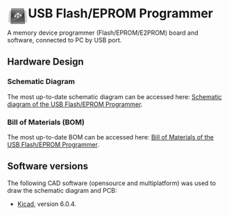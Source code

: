 # <img align="left" src="/images/icon.png" alt="usbflashprog" title="usbflashprog">USB Flash/EPROM Programmer

A memory device programmer (Flash/EPROM/E2PROM) board and software, connected to PC by USB port.

## Hardware Design

### Schematic Diagram

The most up-to-date schematic diagram can be accessed here: [Schematic diagram of the USB Flash/EPROM Programmer](https://robsonsmartins.github.io/usbflashprog/hardware/usbflashprog_sch.pdf).

### Bill of Materials (BOM)

The most up-to-date BOM can be accessed here: [Bill of Materials of the USB Flash/EPROM Programmer](https://robsonsmartins.github.io/usbflashprog/hardware/usbflashprog_bom.pdf).

## Software versions

The following CAD software (opensource and multiplatform) was used to draw the schematic diagram and PCB:

- [Kicad](https://www.kicad.org), version 6.0.4.
